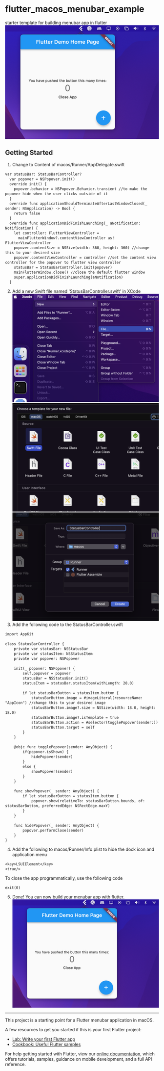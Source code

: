 # flutter_macos_menubar_example

starter template for building menubar app in flutter
![Demo](Demo.png)

## Getting Started

1. Change to Content of macos/Runner/AppDelegate.swift
```[language=swift]
var statusBar: StatusBarController?
  var popover = NSPopover.init()
  override init() {
    popover.behavior = NSPopover.Behavior.transient //to make the popover hide when the user clicks outside of it
  }
  override func applicationShouldTerminateAfterLastWindowClosed(_ sender: NSApplication) -> Bool {
    return false
  }
  override func applicationDidFinishLaunching(_ aNotification: Notification) {
    let controller: FlutterViewController =
      mainFlutterWindow?.contentViewController as! FlutterViewController
    popover.contentSize = NSSize(width: 360, height: 360) //change this to your desired size
    popover.contentViewController = controller //set the content view controller for the popover to flutter view controller
    statusBar = StatusBarController.init(popover)
    mainFlutterWindow.close() //close the default flutter window
    super.applicationDidFinishLaunching(aNotification)
  }
```
2. Add a new Swift file named 'StatusBarController.swift' in XCode
![Xcode > File > New > File...](Step2.1.png)
![Select Swift File](Step2.2.png)
![Name it StatusBarController.swift](Step2.3.png)
3. Add the following code to the StatusBarController.swift
```[language=swift]
import AppKit

class StatusBarController {
    private var statusBar: NSStatusBar
    private var statusItem: NSStatusItem
    private var popover: NSPopover
    
    init(_ popover: NSPopover) {
        self.popover = popover
        statusBar = NSStatusBar.init()
        statusItem = statusBar.statusItem(withLength: 28.0)
        
        if let statusBarButton = statusItem.button {
            statusBarButton.image = #imageLiteral(resourceName: "AppIcon") //change this to your desired image
            statusBarButton.image?.size = NSSize(width: 18.0, height: 18.0)
            statusBarButton.image?.isTemplate = true
            statusBarButton.action = #selector(togglePopover(sender:))
            statusBarButton.target = self
        }
    }
    
    @objc func togglePopover(sender: AnyObject) {
        if(popover.isShown) {
            hidePopover(sender)
        }
        else {
            showPopover(sender)
        }
    }
    
    func showPopover(_ sender: AnyObject) {
        if let statusBarButton = statusItem.button {
            popover.show(relativeTo: statusBarButton.bounds, of: statusBarButton, preferredEdge: NSRectEdge.maxY)
        }
    }
    
    func hidePopover(_ sender: AnyObject) {
        popover.performClose(sender)
    }
}
```
4. Add the following to macos/Runner/Info.plist to hide the dock icon and application menu
```[language=xml]
<key>LSUIElement</key>
<true/>
```
To close the app programmatically, use the following code
```[language=dart]
exit(0)
```
5. Done!
You can now build your menubar app with flutter.
![Complete](Demo.png)
-------------------------------------------------------

This project is a starting point for a Flutter menubar application in macOS.

A few resources to get you started if this is your first Flutter project:

- [Lab: Write your first Flutter app](https://flutter.dev/docs/get-started/codelab)
- [Cookbook: Useful Flutter samples](https://flutter.dev/docs/cookbook)

For help getting started with Flutter, view our
[online documentation](https://flutter.dev/docs), which offers tutorials,
samples, guidance on mobile development, and a full API reference.
